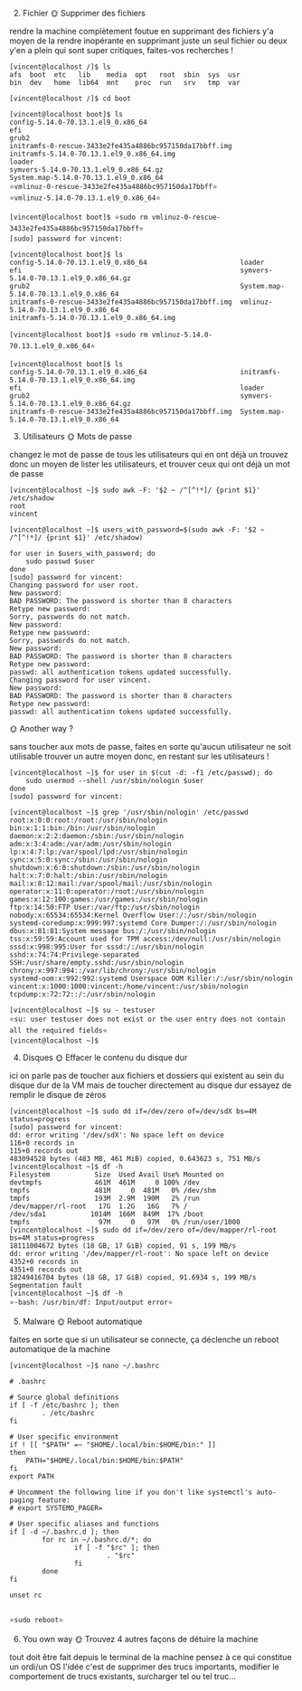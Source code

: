 2. Fichier
🌞 Supprimer des fichiers

rendre la machine complètement foutue en supprimant des fichiers
y'a moyen de la rendre inopérante en supprimant juste un seul fichier ou deux
y'en a plein qui sont super critiques, faites-vos recherches !

```
[vincent@localhost /]$ ls
afs  boot  etc   lib    media  opt   root  sbin  sys  usr
bin  dev   home  lib64  mnt    proc  run   srv   tmp  var
```
```
[vincent@localhost /]$ cd boot
```
```
[vincent@localhost boot]$ ls
config-5.14.0-70.13.1.el9_0.x86_64
efi
grub2
initramfs-0-rescue-3433e2fe435a4886bc957150da17bbff.img
initramfs-5.14.0-70.13.1.el9_0.x86_64.img
loader
symvers-5.14.0-70.13.1.el9_0.x86_64.gz
System.map-5.14.0-70.13.1.el9_0.x86_64
⭐vmlinuz-0-rescue-3433e2fe435a4886bc957150da17bbff⭐
⭐vmlinuz-5.14.0-70.13.1.el9_0.x86_64⭐
```

```
[vincent@localhost boot]$ ⭐sudo rm vmlinuz-0-rescue-3433e2fe435a4886bc957150da17bbff⭐
[sudo] password for vincent:
```
```
[vincent@localhost boot]$ ls
config-5.14.0-70.13.1.el9_0.x86_64                       loader
efi                                                      symvers-5.14.0-70.13.1.el9_0.x86_64.gz
grub2                                                    System.map-5.14.0-70.13.1.el9_0.x86_64
initramfs-0-rescue-3433e2fe435a4886bc957150da17bbff.img  vmlinuz-5.14.0-70.13.1.el9_0.x86_64
initramfs-5.14.0-70.13.1.el9_0.x86_64.img
```
```
[vincent@localhost boot]$ ⭐sudo rm vmlinuz-5.14.0-70.13.1.el9_0.x86_64⭐
```
```
[vincent@localhost boot]$ ls
config-5.14.0-70.13.1.el9_0.x86_64                       initramfs-5.14.0-70.13.1.el9_0.x86_64.img
efi                                                      loader
grub2                                                    symvers-5.14.0-70.13.1.el9_0.x86_64.gz
initramfs-0-rescue-3433e2fe435a4886bc957150da17bbff.img  System.map-5.14.0-70.13.1.el9_0.x86_64
```
3. Utilisateurs
🌞 Mots de passe

changez le mot de passe de tous les utilisateurs qui en ont déjà un
trouvez donc un moyen de lister les utilisateurs, et trouver ceux qui ont déjà un mot de passe
```
[vincent@localhost ~]$ sudo awk -F: '$2 ~ /^[^!*]/ {print $1}' /etc/shadow
root
vincent
```

```
[vincent@localhost ~]$ users_with_password=$(sudo awk -F: '$2 ~ /^[^!*]/ {print $1}' /etc/shadow)

for user in $users_with_password; do
    sudo passwd $user
done
[sudo] password for vincent:
Changing password for user root.
New password:
BAD PASSWORD: The password is shorter than 8 characters
Retype new password:
Sorry, passwords do not match.
New password:
Retype new password:
Sorry, passwords do not match.
New password:
BAD PASSWORD: The password is shorter than 8 characters
Retype new password:
passwd: all authentication tokens updated successfully.
Changing password for user vincent.
New password:
BAD PASSWORD: The password is shorter than 8 characters
Retype new password:
passwd: all authentication tokens updated successfully.
```

🌞 Another way ?

sans toucher aux mots de passe, faites en sorte qu'aucun utilisateur ne soit utilisable
trouver un autre moyen donc, en restant sur les utilisateurs !

```
[vincent@localhost ~]$ for user in $(cut -d: -f1 /etc/passwd); do
    sudo usermod --shell /usr/sbin/nologin $user
done
[sudo] password for vincent:
```
```
[vincent@localhost ~]$ grep '/usr/sbin/nologin' /etc/passwd
root:x:0:0:root:/root:/usr/sbin/nologin
bin:x:1:1:bin:/bin:/usr/sbin/nologin
daemon:x:2:2:daemon:/sbin:/usr/sbin/nologin
adm:x:3:4:adm:/var/adm:/usr/sbin/nologin
lp:x:4:7:lp:/var/spool/lpd:/usr/sbin/nologin
sync:x:5:0:sync:/sbin:/usr/sbin/nologin
shutdown:x:6:0:shutdown:/sbin:/usr/sbin/nologin
halt:x:7:0:halt:/sbin:/usr/sbin/nologin
mail:x:8:12:mail:/var/spool/mail:/usr/sbin/nologin
operator:x:11:0:operator:/root:/usr/sbin/nologin
games:x:12:100:games:/usr/games:/usr/sbin/nologin
ftp:x:14:50:FTP User:/var/ftp:/usr/sbin/nologin
nobody:x:65534:65534:Kernel Overflow User:/:/usr/sbin/nologin
systemd-coredump:x:999:997:systemd Core Dumper:/:/usr/sbin/nologin
dbus:x:81:81:System message bus:/:/usr/sbin/nologin
tss:x:59:59:Account used for TPM access:/dev/null:/usr/sbin/nologin
sssd:x:998:995:User for sssd:/:/usr/sbin/nologin
sshd:x:74:74:Privilege-separated SSH:/usr/share/empty.sshd:/usr/sbin/nologin
chrony:x:997:994::/var/lib/chrony:/usr/sbin/nologin
systemd-oom:x:992:992:systemd Userspace OOM Killer:/:/usr/sbin/nologin
vincent:x:1000:1000:vincent:/home/vincent:/usr/sbin/nologin
tcpdump:x:72:72::/:/usr/sbin/nologin
```
```
[vincent@localhost ~]$ su - testuser
⭐su: user testuser does not exist or the user entry does not contain all the required fields⭐
[vincent@localhost ~]$
```


4. Disques
🌞 Effacer le contenu du disque dur

ici on parle pas de toucher aux fichiers et dossiers qui existent au sein du disque dur de la VM
mais de toucher directement au disque dur
essayez de remplir le disque de zéros


```
[vincent@localhost ~]$ sudo dd if=/dev/zero of=/dev/sdX bs=4M status=progress
[sudo] password for vincent:
dd: error writing '/dev/sdX': No space left on device
116+0 records in
115+0 records out
483094528 bytes (483 MB, 461 MiB) copied, 0.643623 s, 751 MB/s
[vincent@localhost ~]$ df -h
Filesystem           Size  Used Avail Use% Mounted on
devtmpfs             461M  461M     0 100% /dev
tmpfs                481M     0  481M   0% /dev/shm
tmpfs                193M  2.9M  190M   2% /run
/dev/mapper/rl-root   17G  1.2G   16G   7% /
/dev/sda1           1014M  166M  849M  17% /boot
tmpfs                 97M     0   97M   0% /run/user/1000
[vincent@localhost ~]$ sudo dd if=/dev/zero of=/dev/mapper/rl-root bs=4M status=progress
18111004672 bytes (18 GB, 17 GiB) copied, 91 s, 199 MB/s
dd: error writing '/dev/mapper/rl-root': No space left on device
4352+0 records in
4351+0 records out
18249416704 bytes (18 GB, 17 GiB) copied, 91.6934 s, 199 MB/s
Segmentation fault
[vincent@localhost ~]$ df -h
⭐-bash: /usr/bin/df: Input/output error⭐
```

5. Malware
🌞 Reboot automatique

faites en sorte que si un utilisateur se connecte, ça déclenche un reboot automatique de la machine
```
[vincent@localhost ~]$ nano ~/.bashrc

# .bashrc

# Source global definitions
if [ -f /etc/bashrc ]; then
        . /etc/bashrc
fi

# User specific environment
if ! [[ "$PATH" =~ "$HOME/.local/bin:$HOME/bin:" ]]
then
    PATH="$HOME/.local/bin:$HOME/bin:$PATH"
fi
export PATH

# Uncomment the following line if you don't like systemctl's auto-paging feature:
# export SYSTEMD_PAGER=

# User specific aliases and functions
if [ -d ~/.bashrc.d ]; then
        for rc in ~/.bashrc.d/*; do
                if [ -f "$rc" ]; then
                        . "$rc"
                fi
        done
fi

unset rc


⭐sudo reboot⭐
```

6. You own way
🌞 Trouvez 4 autres façons de détuire la machine

tout doit être fait depuis le terminal de la machine
pensez à ce qui constitue un ordi/un OS
l'idée c'est de supprimer des trucs importants, modifier le comportement de trucs existants, surcharger tel ou tel truc...






